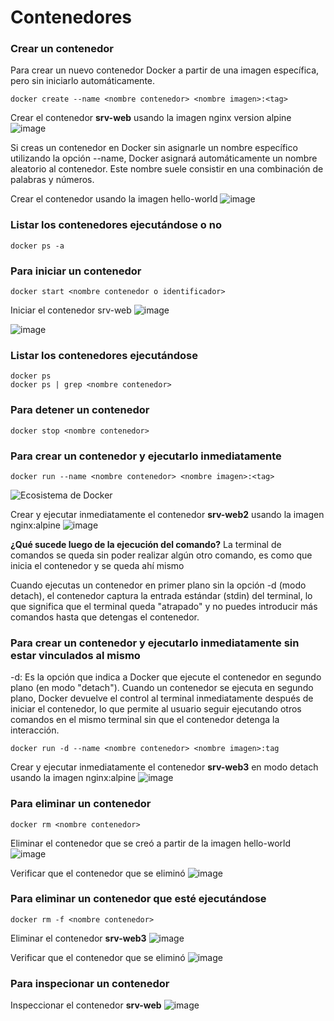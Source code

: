 # Contenedores

### Crear un contenedor
Para crear un nuevo contenedor Docker a partir de una imagen específica, pero sin iniciarlo automáticamente. 

```
docker create --name <nombre contenedor> <nombre imagen>:<tag>
```
Crear el contenedor  **srv-web** usando la imagen nginx version alpine
![image](https://github.com/JorMath/2024A-ISWD633-GR2/assets/94020880/1cf2d9ac-98c8-42eb-8109-217994f62e91)


Si creas un contenedor en Docker sin asignarle un nombre específico utilizando la opción --name, Docker asignará automáticamente un nombre aleatorio al contenedor. Este nombre suele consistir en una combinación de palabras y números.  

Crear el contenedor usando la imagen hello-world
![image](https://github.com/JorMath/2024A-ISWD633-GR2/assets/94020880/210a3e5a-56de-480b-adc0-7456b48bc0a6)


### Listar los contenedores ejecutándose o no

```
docker ps -a
```

### Para iniciar un contenedor

```
docker start <nombre contenedor o identificador>
```
Iniciar el contenedor srv-web 
![image](https://github.com/JorMath/2024A-ISWD633-GR2/assets/94020880/402b9927-1d88-4e0c-8ff3-bc6bc88a7d12)

![image](https://github.com/JorMath/2024A-ISWD633-GR2/assets/94020880/c1b23ca3-196f-45d0-b2e5-41d0b314207f)

### Listar los contenedores ejecutándose
```
docker ps 
docker ps | grep <nombre contenedor>
```

### Para detener un contenedor

```
docker stop <nombre contenedor>
```

### Para crear un contenedor y ejecutarlo inmediatamente

```
docker run --name <nombre contenedor> <nombre imagen>:<tag>
```
![Ecosistema de Docker](imagenes/dockerRun.PNG)

Crear y ejecutar inmediatamente el contenedor **srv-web2** usando la imagen nginx:alpine
![image](https://github.com/JorMath/2024A-ISWD633-GR2/assets/94020880/74c2fc26-67f5-4606-88b6-7c7c99372307)


**¿Qué sucede luego de la ejecución del comando?**
La terminal de comandos se queda sin poder realizar algún otro comando, es como que inicia el contenedor y se queda ahí mismo

Cuando ejecutas un contenedor en primer plano sin la opción -d (modo detach), el contenedor captura la entrada estándar (stdin) del terminal, lo que significa que el terminal queda "atrapado" y no puedes introducir más comandos hasta que detengas el contenedor.

### Para crear un contenedor y ejecutarlo inmediatamente sin estar vinculados al mismo
-d: Es la opción que indica a Docker que ejecute el contenedor en segundo plano (en modo "detach").
Cuando un contenedor se ejecuta en segundo plano, Docker devuelve el control al terminal inmediatamente después de iniciar el contenedor, lo que permite al usuario seguir ejecutando otros comandos en el mismo terminal sin que el contenedor detenga la interacción.

```
docker run -d --name <nombre contenedor> <nombre imagen>:tag
```
Crear y ejecutar inmediatamente el contenedor **srv-web3** en modo detach usando la imagen nginx:alpine
![image](https://github.com/JorMath/2024A-ISWD633-GR2/assets/94020880/f9aee198-fe37-460b-99cc-6f28c61e5130)


### Para eliminar un contenedor

```
docker rm <nombre contenedor>
```
Eliminar el contenedor que se creó a partir de la imagen hello-world 
![image](https://github.com/JorMath/2024A-ISWD633-GR2/assets/94020880/5cb0f865-7eb5-4fb4-9847-8763200f5cd0)


Verificar que el contenedor que se eliminó
![image](https://github.com/JorMath/2024A-ISWD633-GR2/assets/94020880/bf1a07e9-efcb-4687-a901-04d5a7f7553b)


### Para eliminar un contenedor que esté ejecutándose

```
docker rm -f <nombre contenedor>
```
Eliminar el contenedor **srv-web3** 
![image](https://github.com/JorMath/2024A-ISWD633-GR2/assets/94020880/fda618fd-8f25-4c2b-84e1-07fdfca6306e)


Verificar que el contenedor que se eliminó
![image](https://github.com/JorMath/2024A-ISWD633-GR2/assets/94020880/a22a5e63-d50b-4df2-89e1-940fb52cf3ea)


### Para inspecionar un contenedor 

Inspeccionar el contenedor **srv-web** 
![image](https://github.com/JorMath/2024A-ISWD633-GR2/assets/94020880/b9733db0-c33e-4254-aa10-1046ac39eff9)

